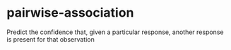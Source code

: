 # pairwise-association
Predict the confidence that, given a particular response, another response is present for that observation
